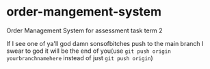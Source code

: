 # order-mangement-system
Order Management System for assessment task term 2

If I see one of ya'll god damn sonsofbitches push to the main branch I swear to god it will be the end of you(use `git push origin yourbranchnamehere` instead of just `git push origin`)
